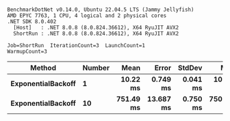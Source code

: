 ```

BenchmarkDotNet v0.14.0, Ubuntu 22.04.5 LTS (Jammy Jellyfish)
AMD EPYC 7763, 1 CPU, 4 logical and 2 physical cores
.NET SDK 8.0.402
  [Host]   : .NET 8.0.8 (8.0.824.36612), X64 RyuJIT AVX2
  ShortRun : .NET 8.0.8 (8.0.824.36612), X64 RyuJIT AVX2

Job=ShortRun  IterationCount=3  LaunchCount=1  
WarmupCount=3  

```
| Method             | Number | Mean      | Error     | StdDev   | Min       | Max       | Allocated |
|------------------- |------- |----------:|----------:|---------:|----------:|----------:|----------:|
| **ExponentialBackoff** | **1**      |  **10.22 ms** |  **0.749 ms** | **0.041 ms** |  **10.18 ms** |  **10.26 ms** |     **520 B** |
| **ExponentialBackoff** | **10**     | **751.49 ms** | **13.687 ms** | **0.750 ms** | **750.67 ms** | **752.13 ms** |    **4120 B** |
